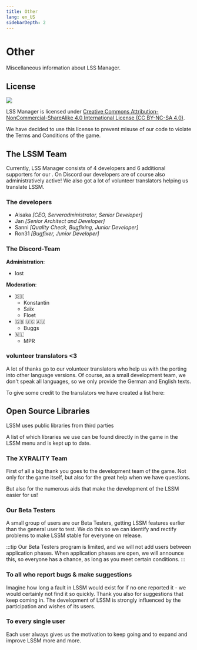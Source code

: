 ```yaml
---
title: Other
lang: en_US
sidebarDepth: 2
---
```


# Other

Miscellaneous information about LSS Manager.

## License
[![](https://mirrors.creativecommons.org/presskit/buttons/88x31/svg/by-nc-sa.eu.svg)][license]


LSS Manager is licensed under [Creative Commons Attribution-NonCommercial-ShareAlike 4.0 International License (CC BY-NC-SA 4.0)][license].

We have decided to use this license to prevent misuse of our code to violate the Terms and Conditions of the game.

## The LSSM Team
Currently, LSS Manager consists of 4 developers and 6 additional supporters for our <discord/>. On Discord our developers are of course also administratively active! We also got a lot of volunteer translators helping us translate LSSM.

### The developers
* Aisaka *[CEO, Serveradministrator, Senior Developer]*
* Jan *[Senior Architect and Developer]*
* Sanni *[Quality Check, Bugfixing, Junior Developer]*
* Ron31 *[Bugfixer, Junior Developer]*

### The Discord-Team
**Administration**:
* lost

**Moderation**:
* 🇩🇪
    * Konstantin
    * Saïx
    * Floet
* 🇬🇧 🇺🇸 🇦🇺
    * Buggs
* 🇳🇱
    * MPR

### volunteer translators <3
A lot of thanks go to our volunteer translators who help us with the porting into other language versions. Of course, as a small development team, we don't speak all languages, so we only provide the German and English texts.

To give some credit to the translators we have created a list here:
<translators/>

## Open Source Libraries
LSSM uses public libraries from third parties

A list of which libraries we use can be found directly in the game in the LSSM menu and is kept up to date.

### The XYRALITY Team
First of all a big thank you goes to the development team of the game. Not only for the game itself, but also for the great help when we have questions.

But also for the numerous aids that make the development of the LSSM easier for us!

### Our Beta Testers
A small group of users are our Beta Testers, getting LSSM features earlier than the general user to test. We do this so we can identify and rectify problems to make LSSM stable for everyone on release.

:::tip
Our Beta Testers program is limited, and we will not add users between application phases. When application phases are open, we will announce this, so everyone has a chance, as long as you meet certain conditions.
:::

### To all who report bugs & make suggestions
Imagine how long a fault in LSSM would exist for if no one reported it - we would certainly not find it so quickly.
Thank you also for suggestions that keep coming in. The development of LSSM is strongly influenced by the participation and wishes of its users.

### To every single user
Each user always gives us the motivation to keep going and to expand and improve LSSM more and more.

[license]: https://creativecommons.org/licenses/by-nc-sa/4.0/deed.en
